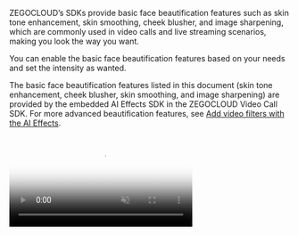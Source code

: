 
ZEGOCLOUD’s SDKs provide basic face beautification features such as skin tone enhancement, skin smoothing, cheek blusher, and image sharpening, which are commonly used in video calls and live streaming scenarios, making you look the way you want.

You can enable the basic face beautification features based on your needs and set the intensity as wanted.




<div class="mk-hint">


The basic face beautification features listed in this document (skin tone enhancement, cheek blusher, skin smoothing, and image sharpening) are provided by the embedded AI Effects SDK in the ZEGOCLOUD Video Call SDK.
For more advanced beautification features, see [Add video filters with the AI Effects](!Best_Practice/Use_of_ExpressSDK_and_ZegoEffectsSDK).
</div>

<video poster="https://doc-media.zego.im/sdk-doc/Pics/Common/ZegoExpressEngine/ExpressBeauty.png" src="https://zego-public.oss-cn-shanghai.aliyuncs.com/sdk-doc/doc/video/Express_Video_SDK/ExpressBeauty.mp4" width="65%" muted="true" loop="true" autoplay="autoplay" preload="auto" nocontrols></video>








